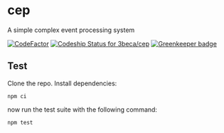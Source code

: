# cep
A simple complex event processing system

[![CodeFactor](https://www.codefactor.io/repository/github/3beca/cep/badge)](https://www.codefactor.io/repository/github/3beca/cep)
[![Codeship Status for 3beca/cep](https://app.codeship.com/projects/899145b0-ca70-0137-5cc0-0edeb012ab79/status?branch=master)](https://app.codeship.com/projects/367897) [![Greenkeeper badge](https://badges.greenkeeper.io/3beca/cep.svg)](https://greenkeeper.io/)

## Test

Clone the repo. Install dependencies:

```
npm ci 
```

now run the test suite with the following command:

```
npm test
```
